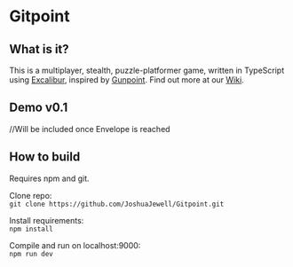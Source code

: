 # Gitpoint

## What is it?
This is a multiplayer, stealth, puzzle-platformer game, written in TypeScript using [Excalibur](https://excaliburjs.com/), inspired by [Gunpoint](https://store.steampowered.com/app/206190/Gunpoint/). Find out more at our [Wiki](https://github.com/JoshuaJewell/Gitpoint/wiki).

## Demo v0.1

//Will be included once Envelope is reached
<IFrameEmbed src={url} />

## How to build

Requires npm and git.

Clone repo: <br/>
`git clone https://github.com/JoshuaJewell/Gitpoint.git`

Install requirements: <br/>
`npm install`

Compile and run on localhost:9000: <br/>
`npm run dev`
